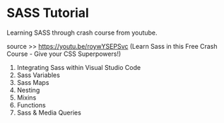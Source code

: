 # SASS Tutorial
Learning SASS through crash course from youtube.

source >> https://youtu.be/roywYSEPSvc (Learn Sass in this Free Crash Course - Give your CSS Superpowers!)

1. Integrating Sass within Visual Studio Code
2. Sass Variables
3. Sass Maps
4. Nesting
5. Mixins
6. Functions
7. Sass & Media Queries